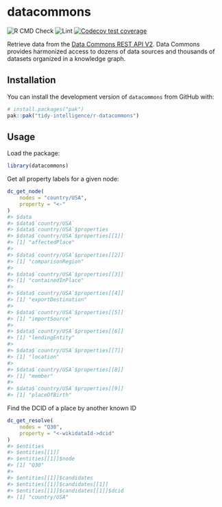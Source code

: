 
<!-- README.md is generated from README.Rmd. Please edit that file -->

# datacommons

<!-- badges: start -->

<!-- [![CRAN status](https://www.r-pkg.org/badges/version/uisapi)](https://cran.r-project.org/package=datacommons)
[![CRAN downloads](https://cranlogs.r-pkg.org/badges/uisapi)](https://cran.r-project.org/package=datacommons) -->

![R CMD
Check](https://github.com/tidy-intelligence/r-datacommons/actions/workflows/R-CMD-check.yaml/badge.svg)
![Lint](https://github.com/tidy-intelligence/r-datacommons/actions/workflows/lint.yaml/badge.svg)
[![Codecov test
coverage](https://codecov.io/gh/tidy-intelligence/r-datacommons/graph/badge.svg)](https://app.codecov.io/gh/tidy-intelligence/r-datacommons)
<!-- badges: end -->

Retrieve data from the [Data Commons REST API
V2](https://docs.datacommons.org/api/rest/v2/). Data Commons provides
harmonized access to dozens of data sources and thousands of datasets
organized in a knowledge graph.

## Installation

<!-- You can install `datacommons` from [CRAN](https://cran.r-project.org/package=datacommons) via:
&#10;
``` r
install.packages("datacommons")
```
-->

You can install the development version of `datacommons` from GitHub
with:

``` r
# install.packages("pak")
pak::pak("tidy-intelligence/r-datacommons")
```

## Usage

Load the package:

``` r
library(datacommons)
```

Get all property labels for a given node:

``` r
dc_get_node(
    nodes = "country/USA", 
    property = "<-"
)
#> $data
#> $data$`country/USA`
#> $data$`country/USA`$properties
#> $data$`country/USA`$properties[[1]]
#> [1] "affectedPlace"
#> 
#> $data$`country/USA`$properties[[2]]
#> [1] "comparisonRegion"
#> 
#> $data$`country/USA`$properties[[3]]
#> [1] "containedInPlace"
#> 
#> $data$`country/USA`$properties[[4]]
#> [1] "exportDestination"
#> 
#> $data$`country/USA`$properties[[5]]
#> [1] "importSource"
#> 
#> $data$`country/USA`$properties[[6]]
#> [1] "lendingEntity"
#> 
#> $data$`country/USA`$properties[[7]]
#> [1] "location"
#> 
#> $data$`country/USA`$properties[[8]]
#> [1] "member"
#> 
#> $data$`country/USA`$properties[[9]]
#> [1] "placeOfBirth"
```

Find the DCID of a place by another known ID

``` r
dc_get_resolve(
    nodes = "Q30",
    property = "<-wikidataId->dcid"
)
#> $entities
#> $entities[[1]]
#> $entities[[1]]$node
#> [1] "Q30"
#> 
#> $entities[[1]]$candidates
#> $entities[[1]]$candidates[[1]]
#> $entities[[1]]$candidates[[1]]$dcid
#> [1] "country/USA"
```

